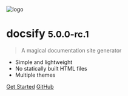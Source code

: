 <!-- markdownlint-disable first-line-h1 -->

![logo](_media/icon.svg)

# docsify <small>5.0.0-rc.1</small>

> A magical documentation site generator

- Simple and lightweight
- No statically built HTML files
- Multiple themes

[Get Started](#docsify)
[GitHub](https://github.com/docsifyjs/docsify/)

<!-- ![color](#1e1e2e) -->
<!-- ![](/_media/icon.svg) -->